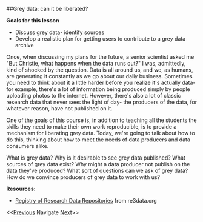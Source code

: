 ##Grey data: can it be liberated?

**Goals for this lesson**

* Discuss grey data- identify sources
* Develop a realistic plan for getting users to contribute to a grey data archive

Once, when discussing my plans for the future, a senior scientist asked me "But Christie, what happens when the data runs out?" I was, admittedly, kind of shocked by the question. Data is all around us, and we, as humans, are generating it constantly as we go about our daily business. Sometimes you need to think about it a little harder before you realize it's actually data- for example, there's a lot of information being produced simply by people uploading photos to the internet. However, there's also a lot of classic research data that never sees the light of day- the producers of the data, for whatever reason, have not published on it.

One of the goals of this course is, in addition to teaching all the students the skills they need to make their own work reproducible, is to provide a mechanism for liberating grey data. Today, we're going to talk about how to do this, thinking about how to meet the needs of data producers and data consumers alike.

What is grey data?
Why is it desirable to see grey data published?
What sources of grey data exist?
Why might a data producer not publish on the data they've produced?
What sort of questions can we ask of grey data?
How do we convince producers of grey data to work with us?


**Resources:**

* [Registry of Research Data Repositories](http://www.re3data.org/) from re3data.org


<<[Previous](https://github.com/cbahlai/OSRR_course/blob/master/06_data.cleaning.md)  Navigate [Next](https://github.com/cbahlai/OSRR_course/blob/master/08_intro_to_R.md)>>

